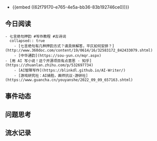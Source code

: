 - {{embed ((62f79170-e765-4e5a-bb36-83b192746ce0))}}
## 今日阅读
	- 七言绝句押韵 #写作教程 #古诗词
	  collapsed:: true
		- [七言绝句有几种押韵方式？请具体解答，平仄如何安排？](http://www.360doc.com/content/19/0614/16/32583172_842433079.shtml)
		- [中华通韵](https://sou-yun.cn/mqr.aspx)
	- [用 AI 写小说！这个开源项目有点意思 - 知乎](https://zhuanlan.zhihu.com/p/532697734)
		- [AI智障写作](https://blinkdl.github.io/AI-Writer/)
		- [游戏研究社：AI骑脸，画师抗议-游研社](https://www.guancha.cn/youyanshe/2022_09_09_657163.shtml)
## 事件动态
## 问题思考
## 流水记录